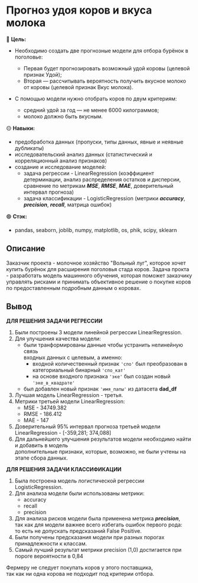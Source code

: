 # Прогноз удоя коров и вкуса молока

🔴 **Цель:**
  - Необходимо создать две прогнозные модели для отбора бурёнок в поголовье:
    -	Первая будет прогнозировать возможный удой коровы (целевой признак Удой);
    -	Вторая — рассчитывать вероятность получить вкусное молоко от коровы (целевой признак Вкус молока).
  
  - С помощью модели нужно отобрать коров по двум критериям:
     -  средний удой за год — не менее 6000 килограммов;
     -  молоко должно быть вкусным.

🟡 **Навыки:**
  - предобработка данных (пропуски, типы данных, явные и неявные дубликаты)
  - исследовательский анализ данных (статистический и корреляционный анализ признаков)
  - создание и исследование моделей:
    - задача регрессии - LinearRegression (коэффициент детерминации, анализ распределения остатков и дисперсии, сравнение по метрикам ***MSE***, ***RMSE***, ***MAE***, доверительный интервал прогноза)
    - задача классификации - LogisticRegression (метрики ***accuracy***, ***precision***, ***recall***, матрица ошибок)


🟢 **Стэк:**
  - pandas,  seaborn, joblib, numpy, matplotlib, os, phik, scipy, sklearn

## Описание
Заказчик проекта - молочное хозяйство "Вольный луг", которое хочет купить бурёнок для расширения поголовья стада коров.
Задача прокта - разработать модель машинного обучения, которая поможет заказчику управлять рисками и принимать объективное решение о покупке коров по предоставленным подробным данным о коровах.


## Вывод
**ДЛЯ РЕШЕНИЯ ЗАДАЧИ РЕГРЕССИИ**

1. Были построены 3 модели линейной регрессии LinearRegression.
2. Для улучшения качества модели:
    - были транформированы данные чтобы устранить нелинейную связь\
      входных данных с целевым, а именно:
       - входной количественный признак `'спо'` был преобразован в категориальный бинарный `'спо_кат'`
       - на основе входного признака `'эке'` был создан новый `'эке_в_квадрате'`
    - был добавлен новый признак `'имя_папы'` из датасета **dad_df**
3. Лучшая модель LinearRegression - третья.
2. Метрики третьей модели LinearRegression:
    - MSE  - 34749.382
    - RMSE - 186.412
    - MAE  - 147
3. Доверительный 95% интервал прогноза третьей модели LinearRegression - [-359,281; 374,088]
6. Для дальнейшего улучшения результатов модели необходимо найти и добавить в модель\
   дополнительные признаки, которые, возможно, не были учтены на этапе сбора данных.


**ДЛЯ РЕШЕНИЯ ЗАДАЧИ КЛАССИФИКАЦИИ**

1. Была построена модель логистической регрессии LogisticRegression.
2. Для анализа модели были использованы метрики:
    - accuracy
    - recall
    - precision
3. Для анализа рисков модели была применена метрика ***precision***,\
   так как для модели важнее всего избегать ошибок первого рода:\
   то есть не допускать предсказаний False Positive.
4. Были получены предсказания модели при разных порогах принадлежности к классам.
5. Самый лучший результат метрики precision (1,0) достигается при пороге вероятности в 0,84

Фермеру не следует покупать коров у этого поставщика,\
так как ни одна корова не подходит под критерии отбора.
